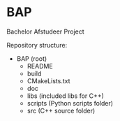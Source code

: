 # BAP
Bachelor Afstudeer Project 

Repository structure: 
- BAP (root)
    - README
    - build 
    - CMakeLists.txt
    - doc
    - libs (included libs for C++)
    - scripts (Python scripts folder)
    - src (C++ source folder)